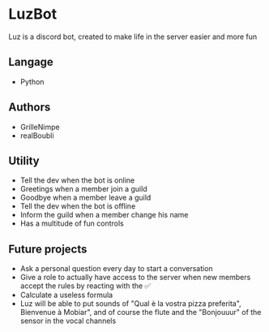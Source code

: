 # LuzBot
Luz is a discord bot, created to make life in the server easier and more fun
## Langage
- Python
## Authors
- GrilleNimpe
- realBoubli
## Utility
- Tell the dev when the bot is online
- Greetings when a member join a guild
- Goodbye when a member leave a guild
- Tell the dev when the bot is offline
- Inform the guild when a member change his name
- Has a multitude of fun controls 
## Future projects
- Ask a personal question every day to start a conversation
- Give a role to actually have access to the server when new members accept the rules by reacting with the ✅
- Calculate a useless formula
- Luz will be able to put sounds of "Qual è la vostra pizza preferita", Bienvenue à Mobiar", and of course the flute and the "Bonjouuur" of the sensor in the vocal channels
